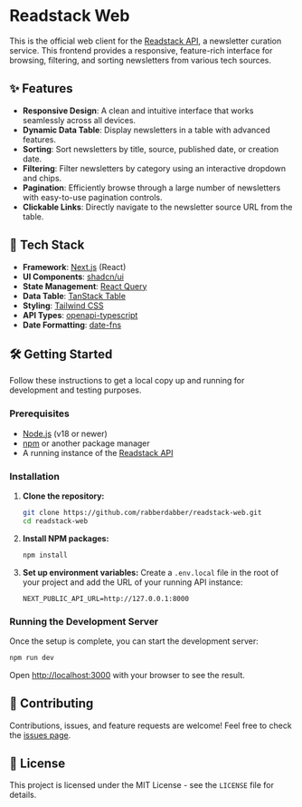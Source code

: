 # Readstack Web

This is the official web client for the [Readstack API](https://github.com/rabberdabber/readstack-api), a newsletter curation service. This frontend provides a responsive, feature-rich interface for browsing, filtering, and sorting newsletters from various tech sources.

## ✨ Features

- **Responsive Design**: A clean and intuitive interface that works seamlessly across all devices.
- **Dynamic Data Table**: Display newsletters in a table with advanced features.
- **Sorting**: Sort newsletters by title, source, published date, or creation date.
- **Filtering**: Filter newsletters by category using an interactive dropdown and chips.
- **Pagination**: Efficiently browse through a large number of newsletters with easy-to-use pagination controls.
- **Clickable Links**: Directly navigate to the newsletter source URL from the table.

## 🚀 Tech Stack

- **Framework**: [Next.js](https://nextjs.org/) (React)
- **UI Components**: [shadcn/ui](https://ui.shadcn.com/)
- **State Management**: [React Query](https://tanstack.com/query/latest)
- **Data Table**: [TanStack Table](https://tanstack.com/table/latest)
- **Styling**: [Tailwind CSS](https://tailwindcss.com/)
- **API Types**: [openapi-typescript](https://github.com/drwpow/openapi-typescript)
- **Date Formatting**: [date-fns](https://date-fns.org/)

## 🛠️ Getting Started

Follow these instructions to get a local copy up and running for development and testing purposes.

### Prerequisites

- [Node.js](https://nodejs.org/) (v18 or newer)
- [npm](https://www.npmjs.com/) or another package manager
- A running instance of the [Readstack API](https://github.com/rabberdabber/readstack-api)

### Installation

1. **Clone the repository:**

   ```sh
   git clone https://github.com/rabberdabber/readstack-web.git
   cd readstack-web
   ```
2. **Install NPM packages:**

   ```sh
   npm install
   ```
3. **Set up environment variables:**
   Create a `.env.local` file in the root of your project and add the URL of your running API instance:

   ```env
   NEXT_PUBLIC_API_URL=http://127.0.0.1:8000
   ```

### Running the Development Server

Once the setup is complete, you can start the development server:

```sh
npm run dev
```

Open [http://localhost:3000](http://localhost:3000) with your browser to see the result.

## 🤝 Contributing

Contributions, issues, and feature requests are welcome! Feel free to check the [issues page](https://github.com/rabberdabber/readstack-web/issues).

## 📄 License

This project is licensed under the MIT License - see the `LICENSE` file for details.
